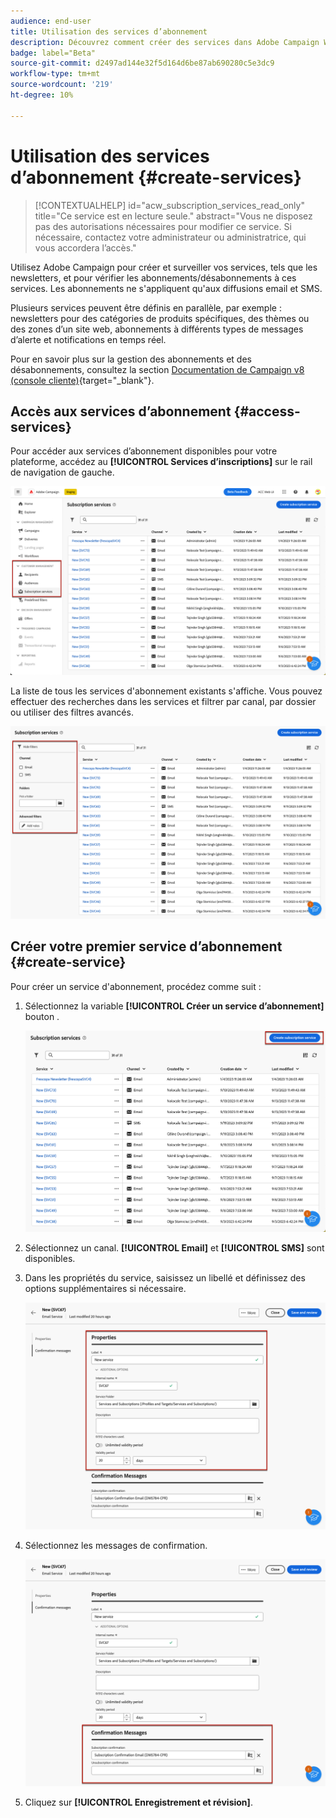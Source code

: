 ```yaml
---
audience: end-user
title: Utilisation des services d’abonnement
description: Découvrez comment créer des services dans Adobe Campaign Web
badge: label="Beta"
source-git-commit: d2497ad144e32f5d164d6be87ab690280c5e3dc9
workflow-type: tm+mt
source-wordcount: '219'
ht-degree: 10%

---
```



# Utilisation des services d’abonnement {#create-services}

>[!CONTEXTUALHELP]
>id="acw_subscription_services_read_only"
>title="Ce service est en lecture seule."
>abstract="Vous ne disposez pas des autorisations nécessaires pour modifier ce service. Si nécessaire, contactez votre administrateur ou administratrice, qui vous accordera l’accès."

Utilisez Adobe Campaign pour créer et surveiller vos services, tels que les newsletters, et pour vérifier les abonnements/désabonnements à ces services. Les abonnements ne s&#39;appliquent qu&#39;aux diffusions email et SMS.

Plusieurs services peuvent être définis en parallèle, par exemple : newsletters pour des catégories de produits spécifiques, des thèmes ou des zones d’un site web, abonnements à différents types de messages d’alerte et notifications en temps réel.

Pour en savoir plus sur la gestion des abonnements et des désabonnements, consultez la section [Documentation de Campaign v8 (console cliente)](https://experienceleague.adobe.com/docs/campaign/campaign-v8/audience/subscriptions.html){target="_blank"}.

## Accès aux services d’abonnement {#access-services}

Pour accéder aux services d’abonnement disponibles pour votre plateforme, accédez au **[!UICONTROL Services d’inscriptions]** sur le rail de navigation de gauche.

![](assets/service-list.png)

La liste de tous les services d&#39;abonnement existants s&#39;affiche. Vous pouvez effectuer des recherches dans les services et filtrer par canal, par dossier ou utiliser des filtres avancés.

![](assets/service-filters.png)

## Créer votre premier service d’abonnement {#create-service}

Pour créer un service d&#39;abonnement, procédez comme suit :

1. Sélectionnez la variable **[!UICONTROL Créer un service d’abonnement]** bouton .

   ![](assets/service-create-button.png)

1. Sélectionnez un canal. **[!UICONTROL Email]** et **[!UICONTROL SMS]** sont disponibles.

1. Dans les propriétés du service, saisissez un libellé et définissez des options supplémentaires si nécessaire.

   ![](assets/service-create-properties.png)

1. Sélectionnez les messages de confirmation.

   ![](assets/service-create-confirmation-msg.png)

1. Cliquez sur **[!UICONTROL Enregistrement et révision]**.


